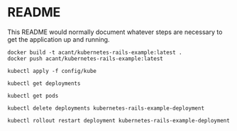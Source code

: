 # README

This README would normally document whatever steps are necessary to get the
application up and running.

```
docker build -t acant/kubernetes-rails-example:latest .
docker push acant/kubernetes-rails-example:latest

kubectl apply -f config/kube

kubectl get deployments

kubectl get pods

kubectl delete deployments kubernetes-rails-example-deployment

kubectl rollout restart deployment kubernetes-rails-example-deployment
```
